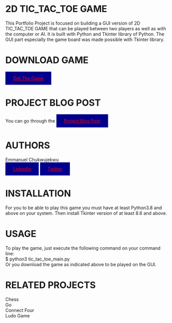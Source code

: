 # 2D TIC_TAC_TOE GAME
This Portfolio Project is focused on building a GUI version of 2D TIC_TAC_TOE GAME that can be played between two players as well as with the computer or AI. It is built with Python and Tkinter library of Python. The GUI part especially the game board was made possible with Tkinter library.

# DOWNLOAD GAME
<a href="https://drive.google.com/file/d/1n5CS7ONHEb_Davt939JcrSefRVB6NA_6/view" class="button" style="background-color: #00008B; color: red; padding: 12px 24px; text-align: center; display: inline-block;">Get The Game</a>

# PROJECT BLOG POST
You can go through the <a href="https://www.linkedin.com/pulse/how-i-created-gui-version-2d-tictactoe-game-aniebue-chukwujekwu" class="button" style="background-color: #00008B; color: red; padding: 12px 24px; text-align: center; display: inline-block;">Project Blog Post</a>

# AUTHORS
Emmanuel Chukwujekwu<br>
<a href="https://www.linkedin.com/in/aniebuechukwujekwu/" class="button" style="background-color: #00008B; color: red; padding: 12px 24px; text-align: center; display: inline-block;">LinkedIn</a>
<a href="https://www.twitter.com/EmmanuelPriest_" class="button" style="background-color: #00008D; color: red; padding: 12px 24px; text-align: center; display: inline-block;">Twitter</a>

# INSTALLATION
For you to be able to play this game you must have at least Python3.8 and above on your system. Then install Tkinter version of at least 8.6 and above.

# USAGE
To play the game, just execute the following command on your command line:<br>
$ python3 tic_tac_toe_main.py<br>
Or you download the game as indicated above to be played on the GUI.

# RELATED PROJECTS
Chess<br>
Go<br>
Connect Four<br>
Ludo Game
